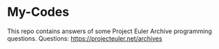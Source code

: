 # My-Codes
This repo contains answers of some Project Euler Archive programming questions.
Questions: https://projecteuler.net/archives

